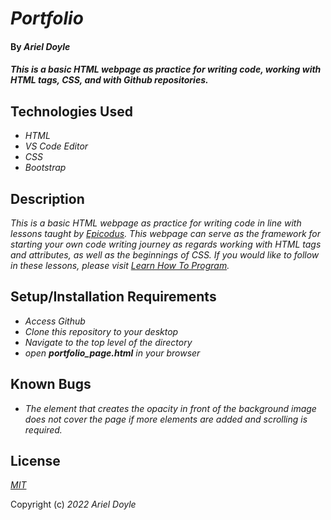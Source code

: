 # _Portfolio_

#### By _**Ariel Doyle**_

#### _This is a basic HTML webpage as practice for writing code, working with HTML tags, CSS, and with Github repositories._

## Technologies Used

* _HTML_
* _VS Code Editor_
* _CSS_
* _Bootstrap_

## Description

_This is a basic HTML webpage as practice for writing code in line with lessons taught by [Epicodus](https://www.epicodus.com). This webpage can serve as the framework for starting your own code writing journey as regards working with HTML tags and attributes, as well as the beginnings of CSS. If you would like to follow in these lessons, please visit [Learn How To Program](https://www.learnhowtoprogram.com/introduction-to-programming-part-time)._

## Setup/Installation Requirements

* _Access Github_
* _Clone this repository to your desktop_
* _Navigate to the top level of the directory_
* _open **portfolio_page.html** in your browser_

## Known Bugs

* _The element that creates the opacity in front of the background image does not cover the page if more elements are added and scrolling is required._

## License

_[MIT](https://choosealicense.com/licenses/mit/)_

Copyright (c) _2022_ _Ariel Doyle_



